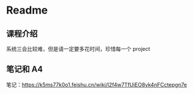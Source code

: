 # Readme

## 课程介绍

系统三会比较难，但是请一定要多花时间，珍惜每一个 project

## 笔记和 A4

笔记：https://k5ms77k0o1.feishu.cn/wiki/I2f4w7TfUiEO8yk4nFCctepgn7e
